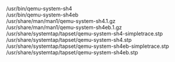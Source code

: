 /usr/bin/qemu-system-sh4  
/usr/bin/qemu-system-sh4eb  
/usr/share/man/man1/qemu-system-sh4.1.gz  
/usr/share/man/man1/qemu-system-sh4eb.1.gz  
/usr/share/systemtap/tapset/qemu-system-sh4-simpletrace.stp  
/usr/share/systemtap/tapset/qemu-system-sh4.stp  
/usr/share/systemtap/tapset/qemu-system-sh4eb-simpletrace.stp  
/usr/share/systemtap/tapset/qemu-system-sh4eb.stp  
